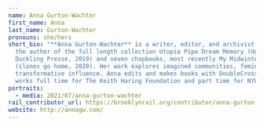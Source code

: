 ```yaml
---
name: Anna Gurton-Wachter
first_name: Anna
last_name: Gurton-Wachter
pronouns: she/hers
short_bio: "**Anna Gurton-Wachter** is a writer, editor, and archivist. She is
  the author of the full length collection Utopia Pipe Dream Memory (Ugly
  Duckling Presse, 2019) and seven chapbooks, most recently My Midwinter Poem
  (clones go home, 2020). Her work explores imagined communities, feminisms, and
  transformative influence. Anna edits and makes books with DoubleCross Press,
  works full time for The Keith Haring Foundation and part time for NYU. "
portraits:
  - media: 2021/07/anna-gurton-wachter
rail_contributor_url: https://brooklynrail.org/contributor/anna-gurton-wachter
website: http://annagw.com/
---
```

